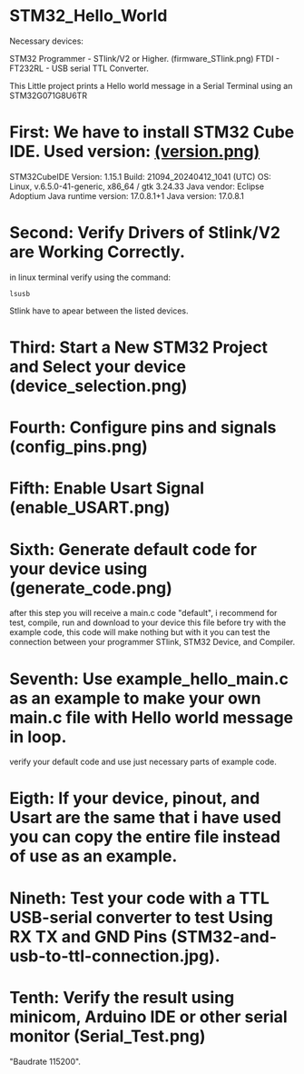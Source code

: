 # STM32_Hello_World

Necessary devices:

STM32 Programmer - STlink/V2 or Higher. (firmware_STlink.png)
FTDI - FT232RL - USB serial TTL Converter.

This Little project prints a Hello world message in a Serial Terminal using an STM32G071G8U6TR


# First: We have to install STM32 Cube IDE. Used version: [(version.png)](version.png)

STM32CubeIDE
Version: 1.15.1
Build: 21094_20240412_1041 (UTC)
OS: Linux, v.6.5.0-41-generic, x86_64 / gtk 3.24.33
Java vendor: Eclipse Adoptium
Java runtime version: 17.0.8.1+1
Java version: 17.0.8.1

# Second: Verify Drivers of Stlink/V2 are Working Correctly.
in linux terminal verify using the command: 

`lsusb`

Stlink have to apear between the listed devices.

# Third: Start a New STM32 Project and Select your device (device_selection.png)

# Fourth: Configure pins and signals (config_pins.png) 

# Fifth: Enable Usart Signal (enable_USART.png)

# Sixth: Generate default code for your device using (generate_code.png)
after this step you will receive a main.c code "default", i recommend for test, compile, run and download to your device this file before try with the example code, this code will make nothing but with it you can test the connection between your programmer STlink, STM32 Device, and Compiler.

# Seventh: Use example_hello_main.c as an example to make your own main.c file with Hello world message in loop.
verify your default code and use just necessary parts of example code.

# Eigth: If your device, pinout, and Usart are the same that i have used you can copy the entire file instead of use as an example.

# Nineth: Test your code with a TTL USB-serial converter to test Using RX TX and GND Pins (STM32-and-usb-to-ttl-connection.jpg).

# Tenth: Verify the result using minicom, Arduino IDE or other serial monitor (Serial_Test.png)
"Baudrate 115200".
 





